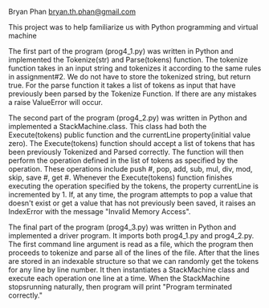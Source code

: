 Bryan Phan
bryan.th.phan@gmail.com

This project was to help familiarize us with Python programming and virtual machine 

The first part of the program (prog4_1.py) was written in Python and implemented the Tokenize(str) and Parse(tokens) function. The tokenize function takes in an input string and tokenizes it according to the same rules in assignment#2. We do not have to store the tokenized string, but return true. For the parse function it takes a list of tokens as input that have previously been parsed by the Tokenize Function. If there are any mistakes a raise ValueError will occur. 

The second part of the program (prog4_2.py) was written in Python and implemented a StackMachine.class. This class had both the Execute(tokens) public function and the currentLine property(initial value zero). The Execute(tokens) function should accept a list of tokens that has been previously Tokenized and Parsed correctly. The function will then perform the operation defined in the list of tokens as specified by the operation. These operations include push #, pop, add, sub, mul, div, mod, skip, save #, get #. Whenever the Execute(tokens) function finishes executing the operation specified by the tokens, the property currentLine is incremented by 1. If, at any time, the program attempts to pop a value that doesn't exist or get a value that has not previously been saved, it raises an IndexError with the message "Invalid Memory Access". 

The final part of the program (prog4_3.py) was written in Python and implemented a driver program. It imports both prog4_1.py and prog4_2.py. The first command line argument is read as a file, which the program then proceeds to tokenize and parse all of the lines of the file. After that the lines are stored in an indexable structure so that we can randomly get the tokens for any line by line number. It then instantiates a StackMachine class and execute each operation one line at a time. When the StackMachine stopsrunning naturally, then program will print "Program terminated correctly." 
